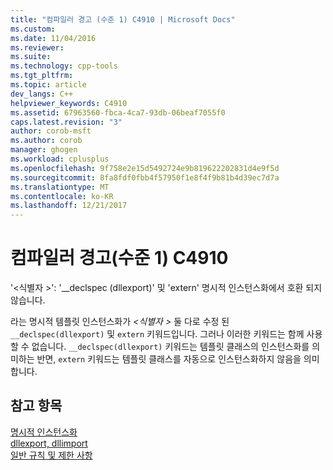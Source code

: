 ```yaml
---
title: "컴파일러 경고 (수준 1) C4910 | Microsoft Docs"
ms.custom: 
ms.date: 11/04/2016
ms.reviewer: 
ms.suite: 
ms.technology: cpp-tools
ms.tgt_pltfrm: 
ms.topic: article
dev_langs: C++
helpviewer_keywords: C4910
ms.assetid: 67963560-fbca-4ca7-93db-06beaf7055f0
caps.latest.revision: "3"
author: corob-msft
ms.author: corob
manager: ghogen
ms.workload: cplusplus
ms.openlocfilehash: 9f758e2e15d5492724e9b819622202831d4e9f5d
ms.sourcegitcommit: 8fa8fdf0fbb4f57950f1e8f4f9b81b4d39ec7d7a
ms.translationtype: MT
ms.contentlocale: ko-KR
ms.lasthandoff: 12/21/2017
---
```

# <a name="compiler-warning-level-1-c4910"></a>컴파일러 경고(수준 1) C4910
'\<식별자 >': '__declspec (dllexport)' 및 'extern' 명시적 인스턴스화에서 호환 되지 않습니다.  
  
 라는 명시적 템플릿 인스턴스화가  *\<식별자 >* 둘 다로 수정 된 `__declspec(dllexport)` 및 `extern` 키워드입니다. 그러나 이러한 키워드는 함께 사용할 수 없습니다. `__declspec(dllexport)` 키워드는 템플릿 클래스의 인스턴스화를 의미하는 반면, `extern` 키워드는 템플릿 클래스를 자동으로 인스턴스화하지 않음을 의미합니다.  
  
## <a name="see-also"></a>참고 항목  
 [명시적 인스턴스화](../../cpp/explicit-instantiation.md)   
 [dllexport, dllimport](../../cpp/dllexport-dllimport.md)   
 [일반 규칙 및 제한 사항](../../cpp/general-rules-and-limitations.md)